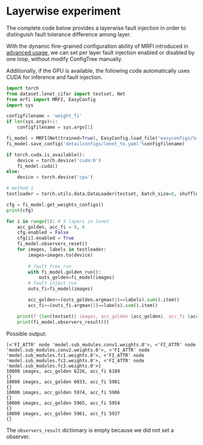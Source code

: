 # Layerwise experiment

The complete code below provides a layerwise fault injection in order to distinguish fault tolerance difference among layer.

With the dynamic fine-grained configuration ability of MRFI introduced in [advanced usage](usage_advanced.md),
we can set per layer fault injection enabled or disabled by one loop, without modify ConfigTree manually.

Additionally, if the GPU is available, the following code automatically uses CUDA for inference and fault injection.

```python
import torch
from dataset.lenet_cifar import testset, Net
from mrfi import MRFI, EasyConfig
import sys

configfilename = 'weight_fi'
if len(sys.argv)>1:
    configfilename = sys.argv[1]

fi_model = MRFI(Net(trained=True), EasyConfig.load_file('easyconfigs/%s.yaml'%configfilename))
fi_model.save_config('detailconfigs/lenet_%s.yaml'%configfilename)

if torch.cuda.is_available():
    device = torch.device('cuda:0')
    fi_model.cuda()
else:
    device = torch.device('cpu')

# method 1
testloader = torch.utils.data.DataLoader(testset, batch_size=8, shuffle=False)

cfg = fi_model.get_weights_configs()
print(cfg)

for i in range(5): # 5 layers in lenet
    acc_golden, acc_fi = 0, 0
    cfg.enabled = False
    cfg[i].enabled = True
    fi_model.observers_reset()
    for images, labels in testloader:
        images=images.to(device)
        
        # fault free run
        with fi_model.golden_run():
            outs_golden=fi_model(images)
        # fault inject run
        outs_fi=fi_model(images)

        acc_golden+=(outs_golden.argmax(1)==labels).sum().item()
        acc_fi+=(outs_fi.argmax(1)==labels).sum().item()

    print(f'{len(testset)} images, acc_golden {acc_golden}, acc_fi {acc_fi}')
    print(fi_model.observers_result())
```

Possible output:

```
[<'FI_ATTR' node 'model.sub_modules.conv1.weights.0'>, <'FI_ATTR' node 'model.sub_modules.conv2.weights.0'>, <'FI_ATTR' node 'model.sub_modules.fc1.weights.0'>, <'FI_ATTR' node 'model.sub_modules.fc2.weights.0'>, <'FI_ATTR' node 'model.sub_modules.fc3.weights.0'>]
10000 images, acc_golden 6226, acc_fi 6189
{}
10000 images, acc_golden 6033, acc_fi 5981
{}
10000 images, acc_golden 5974, acc_fi 5906
{}
10000 images, acc_golden 5965, acc_fi 5954
{}
10000 images, acc_golden 5961, acc_fi 5937
{}
```

The `observers_result` dictionary is empty because we did not set a observer.
